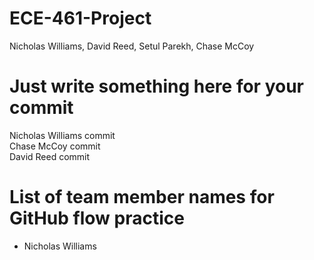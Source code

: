 # ECE-461-Project
Nicholas Williams, David Reed, Setul Parekh, Chase McCoy

# Just write something here for your commit
Nicholas Williams commit \
Chase McCoy commit \
David Reed commit

# List of team member names for GitHub flow practice
- Nicholas Williams
